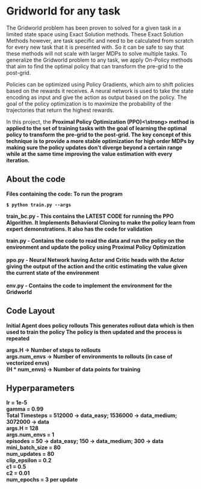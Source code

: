 # Gridworld for any task

The Gridworld problem has been proven to solved for a given task in a limited state space using Exact Solution methods. These Exact Solution Methods however, are task specific and need to be calculated from scratch for every new task that it is presented with. So it can be safe to say that these methods will not scale with larger MDPs to solve multiple tasks. To generalize the Gridworld problem to any task, we apply On-Policy methods that aim to find the optimal policy that can transform the pre-grid to the post-grid.

Policies can be optimized using Policy Gradients, which aim to shift policies based on the rewards it receives. A neural network is used to take the state encoding as input and give the action as output based on the policy. The goal of the policy optimization is to maximize the probability of the trajectories that return the highest rewards.

In this project, the <strong>Proximal Policy Optimization (PPO)<\strong> method is applied to the set of training tasks with the goal of learning the optimal policy to transform the pre-grid to the post-grid. The key concept of this technique is to provide a more stable optimization for high order MDPs by making sure the policy updates don't diverge beyond a certain range while at the same time improving the value estimation with every iteration.

## About the code

Files containing the code:
To run the program
```
$ python train.py --args
```

train_bc.py - This contains the LATEST CODE for running the PPO Algorithm. It Implements Behavioral Cloning to make the policy learn from expert demonstrations. It also has the code for validation

train.py - Contains the code to read the data and run the policy on the environment and update the policy using Proximal Policy Optimization  <br/><br/>
ppo.py - Neural Network having Actor and Critic heads with the Actor giving the output of the action and the critic estimating the value given the current state of the environment <br/><br/>
env.py - Contains the code to implement the environment for the Gridworld

## Code Layout

Initial Agent does policy rollouts
This generates rollout data which is then used to train the policy
The policy is then updated and the process is repeated

args.H -> Number of steps to rollouts <br/>
args.num_envs -> Number of environments to rollouts (in case of vectorized envs) <br/>
(H * num_envs) -> Number of data points for training <br/>

## Hyperparameters

lr = 1e-5 <br/>
gamma = 0.99 <br/>
Total Timesteps = 512000 -> data_easy; 1536000 -> data_medium; 3072000 -> data <br/>
args.H = 128 <br/>
args.num_envs = 1 <br/>
episodes = 50 -> data_easy; 150 -> data_medium; 300 -> data <br/>
mini_batch_size = 80  <br/>
num_updates = 80 <br/>
clip_epsilon = 0.2 <br/>
c1 = 0.5 <br/>
c2 = 0.01 <br/>
num_epochs = 3 per update
